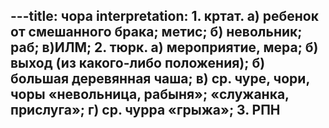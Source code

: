 ---title: чора
interpretation: 1. кртат. а) ребенок от смешанного брака; метис; б) невольник; раб; в)ИЛМ; 2. тюрк. а) мероприятие, мера; б) выход (из какого-либо положения); б) большая деревянная чаша; в) ср. чуре, чори, чоры «невольница, рабыня»; «служанка, прислуга»; г) ср. чурра «грыжа»; 3. РПН
---
